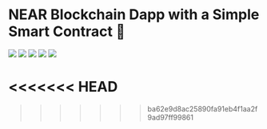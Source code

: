 # NEAR Blockchain Dapp with a Simple Smart Contract 👋 
[![](https://img.shields.io/badge/⋈%20Examples-basics-green)](https://docs.near.org/tutorials/welcome)
[![](https://img.shields.io/badge/Gitpod-ready-orange)](https://gitpod.io/#/https://github.com/near-examples/hello-near-js)
[![](https://img.shields.io/badge/Contract-js-yellow)](https://docs.near.org/develop/contracts/anatomy)
[![](https://img.shields.io/badge/Frontend-js-yellow)](https://docs.near.org/develop/integrate/frontend)
[![](https://img.shields.io/github/workflow/status/near-examples/hello-near-js/Tests/master?color=green&label=Tests)](https://github.com/near-examples/hello-near-js/actions/workflows/tests.yml)

<<<<<<< HEAD
=======


>>>>>>> ba62e9d8ac25890fa91eb4f1aa2f9ad97ff99861
